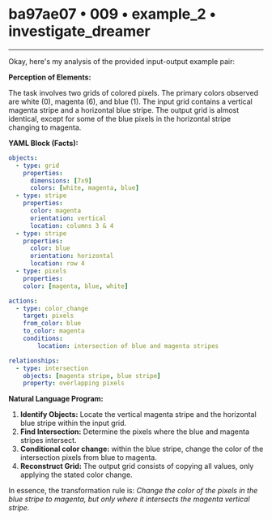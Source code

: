 # ba97ae07 • 009 • example_2 • investigate_dreamer

---
Okay, here's my analysis of the provided input-output example pair:

**Perception of Elements:**

The task involves two grids of colored pixels. The primary colors observed are white (0), magenta (6), and blue (1). The input grid contains a vertical magenta stripe and a horizontal blue stripe. The output grid is almost identical, except for some of the blue pixels in the horizontal stripe changing to magenta.

**YAML Block (Facts):**



```yaml
objects:
  - type: grid
    properties:
      dimensions: [7x9]
      colors: [white, magenta, blue]
  - type: stripe
    properties:
      color: magenta
      orientation: vertical
      location: columns 3 & 4
  - type: stripe
    properties:
      color: blue
      orientation: horizontal
      location: row 4
  - type: pixels
    properties:
    color: [magenta, blue, white]

actions:
  - type: color_change
    target: pixels
    from_color: blue
    to_color: magenta
    conditions:
        location: intersection of blue and magenta stripes

relationships:
  - type: intersection
    objects: [magenta stripe, blue stripe]
    property: overlapping pixels
```



**Natural Language Program:**

1.  **Identify Objects:** Locate the vertical magenta stripe and the horizontal blue stripe within the input grid.
2.  **Find Intersection:** Determine the pixels where the blue and magenta stripes intersect.
3. **Conditional color change:** within the blue stripe, change the color of the intersection pixels from blue to magenta.
4.  **Reconstruct Grid:** The output grid consists of copying all values, only applying the stated color change.

In essence, the transformation rule is: *Change the color of the pixels in the blue stripe to magenta, but *only* where it intersects the magenta vertical stripe.*

